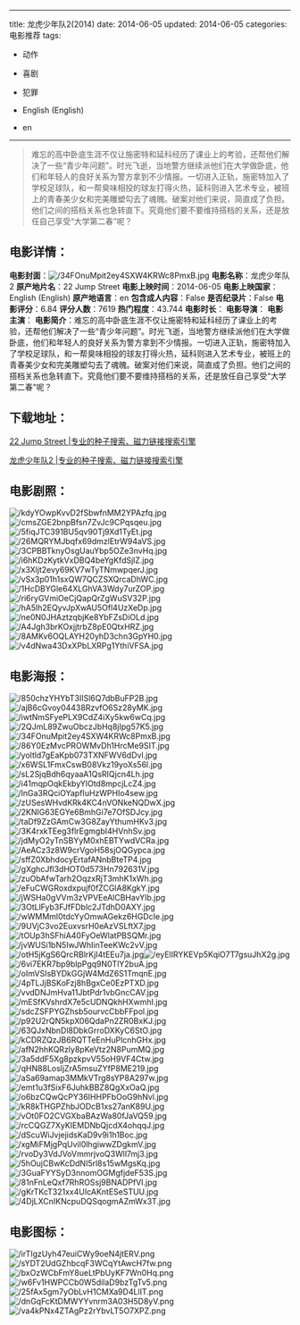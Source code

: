 
---
title: 龙虎少年队2(2014)
date: 2014-06-05
updated: 2014-06-05
categories: 电影推荐
tags:
- 动作
- 喜剧
- 犯罪

- English (English)
- en
---


> 难忘的高中卧底生涯不仅让施密特和延科经历了课业上的考验，还帮他们解决了一些“青少年问题”。时光飞逝，当地警方继续派他们在大学做卧底，他们和年轻人的良好关系为警方拿到不少情报。一切进入正轨，施密特加入了学校足球队，和一帮臭味相投的球友打得火热，延科则进入艺术专业，被班上的青春美少女和完美雕塑勾去了魂魄。破案对他们来说，简直成了负担。他们之间的搭档关系也急转直下。究竟他们要不要维持搭档的关系，还是放任自己享受“大学第二春”呢？

## **电影详情**：

**电影封面**：<img src="https://image.tmdb.org/t/p/w200/34FOnuMpit2ey4SXW4KRWc8PmxB.jpg" alt="/34FOnuMpit2ey4SXW4KRWc8PmxB.jpg" title="/34FOnuMpit2ey4SXW4KRWc8PmxB.jpg">
**电影名称**：龙虎少年队2
**原产地片名**：22 Jump Street
**电影上映时间**：2014-06-05
**电影上映国家**：English (English)
**原产地语言**：en
**包含成人内容**：False
**是否纪录片**：False
**电影评分**：6.84
**评分人数**：7619
**热门程度**：43.744
**电影时长**：
**电影导演**：
**电影主演**：
**电影简介**：难忘的高中卧底生涯不仅让施密特和延科经历了课业上的考验，还帮他们解决了一些“青少年问题”。时光飞逝，当地警方继续派他们在大学做卧底，他们和年轻人的良好关系为警方拿到不少情报。一切进入正轨，施密特加入了学校足球队，和一帮臭味相投的球友打得火热，延科则进入艺术专业，被班上的青春美少女和完美雕塑勾去了魂魄。破案对他们来说，简直成了负担。他们之间的搭档关系也急转直下。究竟他们要不要维持搭档的关系，还是放任自己享受“大学第二春”呢？

## **下载地址**：
[22 Jump Street |专业的种子搜索、磁力链接搜索引擎](https://movie.amd794.com:2083/?search=22%20Jump%20Street&ordering=&mode=match_phrase&page_size=10&page=1)

[龙虎少年队2 |专业的种子搜索、磁力链接搜索引擎](https://movie.amd794.com:2083/?search=%E9%BE%99%E8%99%8E%E5%B0%91%E5%B9%B4%E9%98%9F2&ordering=&mode=match_phrase&page_size=10&page=1)
 

## **电影剧照**：
<img src="https://image.tmdb.org/t/p/original/kdyYOwpKvvD2fSbwfnMM2YPAzfq.jpg" alt="/kdyYOwpKvvD2fSbwfnMM2YPAzfq.jpg" title="/kdyYOwpKvvD2fSbwfnMM2YPAzfq.jpg"><img src="https://image.tmdb.org/t/p/original/cmsZGE2bnpBfsn7ZvJc9CPqsqeu.jpg" alt="/cmsZGE2bnpBfsn7ZvJc9CPqsqeu.jpg" title="/cmsZGE2bnpBfsn7ZvJc9CPqsqeu.jpg"><img src="https://image.tmdb.org/t/p/original/5fiqJTC391BU5qv90Tj9Xd1TyEt.jpg" alt="/5fiqJTC391BU5qv90Tj9Xd1TyEt.jpg" title="/5fiqJTC391BU5qv90Tj9Xd1TyEt.jpg"><img src="https://image.tmdb.org/t/p/original/26MQRYMJbqfx69dmzlEtrW94aVS.jpg" alt="/26MQRYMJbqfx69dmzlEtrW94aVS.jpg" title="/26MQRYMJbqfx69dmzlEtrW94aVS.jpg"><img src="https://image.tmdb.org/t/p/original/3CPBBTknyOsgUauYbp5OZe3nvHq.jpg" alt="/3CPBBTknyOsgUauYbp5OZe3nvHq.jpg" title="/3CPBBTknyOsgUauYbp5OZe3nvHq.jpg"><img src="https://image.tmdb.org/t/p/original/i6hKDzKytkVxDBQ4beYgKfdSjlZ.jpg" alt="/i6hKDzKytkVxDBQ4beYgKfdSjlZ.jpg" title="/i6hKDzKytkVxDBQ4beYgKfdSjlZ.jpg"><img src="https://image.tmdb.org/t/p/original/x3Xljt2evy69KV7wTyTNmwpqerJ.jpg" alt="/x3Xljt2evy69KV7wTyTNmwpqerJ.jpg" title="/x3Xljt2evy69KV7wTyTNmwpqerJ.jpg"><img src="https://image.tmdb.org/t/p/original/vSx3p01h1sxQW7QCZSXQrcaDhWC.jpg" alt="/vSx3p01h1sxQW7QCZSXQrcaDhWC.jpg" title="/vSx3p01h1sxQW7QCZSXQrcaDhWC.jpg"><img src="https://image.tmdb.org/t/p/original/1HcDBYGle64XLGhVA3Wdy7urZOP.jpg" alt="/1HcDBYGle64XLGhVA3Wdy7urZOP.jpg" title="/1HcDBYGle64XLGhVA3Wdy7urZOP.jpg"><img src="https://image.tmdb.org/t/p/original/ri6ryGVmiOeCjQapQrZgWuSV32P.jpg" alt="/ri6ryGVmiOeCjQapQrZgWuSV32P.jpg" title="/ri6ryGVmiOeCjQapQrZgWuSV32P.jpg"><img src="https://image.tmdb.org/t/p/original/hA5lh2EQyvJpXwAU5Ofl4UzXeDp.jpg" alt="/hA5lh2EQyvJpXwAU5Ofl4UzXeDp.jpg" title="/hA5lh2EQyvJpXwAU5Ofl4UzXeDp.jpg"><img src="https://image.tmdb.org/t/p/original/ne0N0JHAztzqbjKe8YbFZsDiOLd.jpg" alt="/ne0N0JHAztzqbjKe8YbFZsDiOLd.jpg" title="/ne0N0JHAztzqbjKe8YbFZsDiOLd.jpg"><img src="https://image.tmdb.org/t/p/original/A4Jgh3brKOxjjtrbZ8pE0QtxHRZ.jpg" alt="/A4Jgh3brKOxjjtrbZ8pE0QtxHRZ.jpg" title="/A4Jgh3brKOxjjtrbZ8pE0QtxHRZ.jpg"><img src="https://image.tmdb.org/t/p/original/8AMKv6OQLAYH20yhD3chn3GpYH0.jpg" alt="/8AMKv6OQLAYH20yhD3chn3GpYH0.jpg" title="/8AMKv6OQLAYH20yhD3chn3GpYH0.jpg"><img src="https://image.tmdb.org/t/p/original/v4dNwa43DxXPbLXRPg1YthiVFSA.jpg" alt="/v4dNwa43DxXPbLXRPg1YthiVFSA.jpg" title="/v4dNwa43DxXPbLXRPg1YthiVFSA.jpg">

## **电影海报**：
<img src="https://image.tmdb.org/t/p/original/850chzYHYbT3IISl6Q7dbBuFP2B.jpg" alt="/850chzYHYbT3IISl6Q7dbBuFP2B.jpg" title="/850chzYHYbT3IISl6Q7dbBuFP2B.jpg"><img src="https://image.tmdb.org/t/p/original/ajB6cGvoy04438RzvfO6Sz28yMK.jpg" alt="/ajB6cGvoy04438RzvfO6Sz28yMK.jpg" title="/ajB6cGvoy04438RzvfO6Sz28yMK.jpg"><img src="https://image.tmdb.org/t/p/original/iwtNmSFyePLX9CdZ4iXy5kw6wCq.jpg" alt="/iwtNmSFyePLX9CdZ4iXy5kw6wCq.jpg" title="/iwtNmSFyePLX9CdZ4iXy5kw6wCq.jpg"><img src="https://image.tmdb.org/t/p/original/2QJmL89ZwuObczJbHq8jIpg57K5.jpg" alt="/2QJmL89ZwuObczJbHq8jIpg57K5.jpg" title="/2QJmL89ZwuObczJbHq8jIpg57K5.jpg"><img src="https://image.tmdb.org/t/p/original/34FOnuMpit2ey4SXW4KRWc8PmxB.jpg" alt="/34FOnuMpit2ey4SXW4KRWc8PmxB.jpg" title="/34FOnuMpit2ey4SXW4KRWc8PmxB.jpg"><img src="https://image.tmdb.org/t/p/original/86Y0EzMvcPROWMvDh1HrcMe9SIT.jpg" alt="/86Y0EzMvcPROWMvDh1HrcMe9SIT.jpg" title="/86Y0EzMvcPROWMvDh1HrcMe9SIT.jpg"><img src="https://image.tmdb.org/t/p/original/yoltld7gEaKpb073TXNFWV6dDvl.jpg" alt="/yoltld7gEaKpb073TXNFWV6dDvl.jpg" title="/yoltld7gEaKpb073TXNFWV6dDvl.jpg"><img src="https://image.tmdb.org/t/p/original/x6WSL1FmxCswB08Vkz19yoXs56l.jpg" alt="/x6WSL1FmxCswB08Vkz19yoXs56l.jpg" title="/x6WSL1FmxCswB08Vkz19yoXs56l.jpg"><img src="https://image.tmdb.org/t/p/original/sL2SjqBdh6qyaaA1QsRIQjcn4Lh.jpg" alt="/sL2SjqBdh6qyaaA1QsRIQjcn4Lh.jpg" title="/sL2SjqBdh6qyaaA1QsRIQjcn4Lh.jpg"><img src="https://image.tmdb.org/t/p/original/i41mqpOqkEkbyYlOtd8mpcjLcZ4.jpg" alt="/i41mqpOqkEkbyYlOtd8mpcjLcZ4.jpg" title="/i41mqpOqkEkbyYlOtd8mpcjLcZ4.jpg"><img src="https://image.tmdb.org/t/p/original/lnGa3RQciOYapfIuHzWPHIo4sew.jpg" alt="/lnGa3RQciOYapfIuHzWPHIo4sew.jpg" title="/lnGa3RQciOYapfIuHzWPHIo4sew.jpg"><img src="https://image.tmdb.org/t/p/original/zUSesWHvdKRk4KC4nVONkeNQDwX.jpg" alt="/zUSesWHvdKRk4KC4nVONkeNQDwX.jpg" title="/zUSesWHvdKRk4KC4nVONkeNQDwX.jpg"><img src="https://image.tmdb.org/t/p/original/2KNIG63EGYe6BmhGi7e7OfSDJcy.jpg" alt="/2KNIG63EGYe6BmhGi7e7OfSDJcy.jpg" title="/2KNIG63EGYe6BmhGi7e7OfSDJcy.jpg"><img src="https://image.tmdb.org/t/p/original/taDf9ZzGAmCw3G8ZayYthumHKv3.jpg" alt="/taDf9ZzGAmCw3G8ZayYthumHKv3.jpg" title="/taDf9ZzGAmCw3G8ZayYthumHKv3.jpg"><img src="https://image.tmdb.org/t/p/original/3K4rxkTEeg3flrEgmgbI4HVnhSv.jpg" alt="/3K4rxkTEeg3flrEgmgbI4HVnhSv.jpg" title="/3K4rxkTEeg3flrEgmgbI4HVnhSv.jpg"><img src="https://image.tmdb.org/t/p/original/jdMyO2yTnSBYyM0xhEBTYwdVCRa.jpg" alt="/jdMyO2yTnSBYyM0xhEBTYwdVCRa.jpg" title="/jdMyO2yTnSBYyM0xhEBTYwdVCRa.jpg"><img src="https://image.tmdb.org/t/p/original/AeACz3z8W9crVgoH58sjOQGypca.jpg" alt="/AeACz3z8W9crVgoH58sjOQGypca.jpg" title="/AeACz3z8W9crVgoH58sjOQGypca.jpg"><img src="https://image.tmdb.org/t/p/original/sffZ0XbhdocyErtafANnbBteTP4.jpg" alt="/sffZ0XbhdocyErtafANnbBteTP4.jpg" title="/sffZ0XbhdocyErtafANnbBteTP4.jpg"><img src="https://image.tmdb.org/t/p/original/gXghcJfl3dHOT0d573Hn792631V.jpg" alt="/gXghcJfl3dHOT0d573Hn792631V.jpg" title="/gXghcJfl3dHOT0d573Hn792631V.jpg"><img src="https://image.tmdb.org/t/p/original/zuObAfwTarh2OqzxRjT3mhK1xWh.jpg" alt="/zuObAfwTarh2OqzxRjT3mhK1xWh.jpg" title="/zuObAfwTarh2OqzxRjT3mhK1xWh.jpg"><img src="https://image.tmdb.org/t/p/original/eFuCWGRoxdxpujf0fZCGlA8KgkY.jpg" alt="/eFuCWGRoxdxpujf0fZCGlA8KgkY.jpg" title="/eFuCWGRoxdxpujf0fZCGlA8KgkY.jpg"><img src="https://image.tmdb.org/t/p/original/jWSHa0gVVm3zVPVEeAlCBHavYlb.jpg" alt="/jWSHa0gVVm3zVPVEeAlCBHavYlb.jpg" title="/jWSHa0gVVm3zVPVEeAlCBHavYlb.jpg"><img src="https://image.tmdb.org/t/p/original/3OtLlFyb3FJfFDblc2JTdhD0AXY.jpg" alt="/3OtLlFyb3FJfFDblc2JTdhD0AXY.jpg" title="/3OtLlFyb3FJfFDblc2JTdhD0AXY.jpg"><img src="https://image.tmdb.org/t/p/original/wWMMml0tdcYyOmwAGekz6HGDcIe.jpg" alt="/wWMMml0tdcYyOmwAGekz6HGDcIe.jpg" title="/wWMMml0tdcYyOmwAGekz6HGDcIe.jpg"><img src="https://image.tmdb.org/t/p/original/9UVjC3vo2EuxvsrH0eAzVSLftX7.jpg" alt="/9UVjC3vo2EuxvsrH0eAzVSLftX7.jpg" title="/9UVjC3vo2EuxvsrH0eAzVSLftX7.jpg"><img src="https://image.tmdb.org/t/p/original/tOUp3hSFhiA40FyOeWlatPBSQMr.jpg" alt="/tOUp3hSFhiA40FyOeWlatPBSQMr.jpg" title="/tOUp3hSFhiA40FyOeWlatPBSQMr.jpg"><img src="https://image.tmdb.org/t/p/original/jvWUSi1bN5IwJWhIinTeeKWc2vV.jpg" alt="/jvWUSi1bN5IwJWhIinTeeKWc2vV.jpg" title="/jvWUSi1bN5IwJWhIinTeeKWc2vV.jpg"><img src="https://image.tmdb.org/t/p/original/otH5jKgS6QrcRBlrKjI4tEEu7ja.jpg" alt="/otH5jKgS6QrcRBlrKjI4tEEu7ja.jpg" title="/otH5jKgS6QrcRBlrKjI4tEEu7ja.jpg"><img src="https://image.tmdb.org/t/p/original/eyElIRYKEVp5KqiO7T7gsuJhX2g.jpg" alt="/eyElIRYKEVp5KqiO7T7gsuJhX2g.jpg" title="/eyElIRYKEVp5KqiO7T7gsuJhX2g.jpg"><img src="https://image.tmdb.org/t/p/original/6vi7EKR7bp9blpPgq9N0TlY2buA.jpg" alt="/6vi7EKR7bp9blpPgq9N0TlY2buA.jpg" title="/6vi7EKR7bp9blpPgq9N0TlY2buA.jpg"><img src="https://image.tmdb.org/t/p/original/oImVSIsBYDkGGjW4MdZ6S1TmqnE.jpg" alt="/oImVSIsBYDkGGjW4MdZ6S1TmqnE.jpg" title="/oImVSIsBYDkGGjW4MdZ6S1TmqnE.jpg"><img src="https://image.tmdb.org/t/p/original/4pTLJjBSKoFzj8hBgxCe0EzPTXD.jpg" alt="/4pTLJjBSKoFzj8hBgxCe0EzPTXD.jpg" title="/4pTLJjBSKoFzj8hBgxCe0EzPTXD.jpg"><img src="https://image.tmdb.org/t/p/original/vvdDNJmHva11JbtPdr1vbGncCAV.jpg" alt="/vvdDNJmHva11JbtPdr1vbGncCAV.jpg" title="/vvdDNJmHva11JbtPdr1vbGncCAV.jpg"><img src="https://image.tmdb.org/t/p/original/mESfKVshrdX7e5cUDNQkhHXwmhI.jpg" alt="/mESfKVshrdX7e5cUDNQkhHXwmhI.jpg" title="/mESfKVshrdX7e5cUDNQkhHXwmhI.jpg"><img src="https://image.tmdb.org/t/p/original/sdcZSFPYGZhsb5ourvcCbbFFpol.jpg" alt="/sdcZSFPYGZhsb5ourvcCbbFFpol.jpg" title="/sdcZSFPYGZhsb5ourvcCbbFFpol.jpg"><img src="https://image.tmdb.org/t/p/original/p92U2rQN5kpX06QdaPn2ZR0BxKJ.jpg" alt="/p92U2rQN5kpX06QdaPn2ZR0BxKJ.jpg" title="/p92U2rQN5kpX06QdaPn2ZR0BxKJ.jpg"><img src="https://image.tmdb.org/t/p/original/63QJxNbnDl8DbkGrroDXKyC6StO.jpg" alt="/63QJxNbnDl8DbkGrroDXKyC6StO.jpg" title="/63QJxNbnDl8DbkGrroDXKyC6StO.jpg"><img src="https://image.tmdb.org/t/p/original/kCDRZQzJB6RQTTeEnHuPlcnhGHx.jpg" alt="/kCDRZQzJB6RQTTeEnHuPlcnhGHx.jpg" title="/kCDRZQzJB6RQTTeEnHuPlcnhGHx.jpg"><img src="https://image.tmdb.org/t/p/original/afN2hhKQRzly8pKeVtz2N8PumMQ.jpg" alt="/afN2hhKQRzly8pKeVtz2N8PumMQ.jpg" title="/afN2hhKQRzly8pKeVtz2N8PumMQ.jpg"><img src="https://image.tmdb.org/t/p/original/3a5ddF5Xg8pzkpvV55oH9VF4Ctw.jpg" alt="/3a5ddF5Xg8pzkpvV55oH9VF4Ctw.jpg" title="/3a5ddF5Xg8pzkpvV55oH9VF4Ctw.jpg"><img src="https://image.tmdb.org/t/p/original/qHN88LosljZrA5msuZYfP8ME219.jpg" alt="/qHN88LosljZrA5msuZYfP8ME219.jpg" title="/qHN88LosljZrA5msuZYfP8ME219.jpg"><img src="https://image.tmdb.org/t/p/original/aSa69amap3MMkVTrg8sYP8A297w.jpg" alt="/aSa69amap3MMkVTrg8sYP8A297w.jpg" title="/aSa69amap3MMkVTrg8sYP8A297w.jpg"><img src="https://image.tmdb.org/t/p/original/emt1u3fSixF6JuhkBBZ8QgXxOaQ.jpg" alt="/emt1u3fSixF6JuhkBBZ8QgXxOaQ.jpg" title="/emt1u3fSixF6JuhkBBZ8QgXxOaQ.jpg"><img src="https://image.tmdb.org/t/p/original/o6bzCQwQcPY36IHHPFbOoG9hNvl.jpg" alt="/o6bzCQwQcPY36IHHPFbOoG9hNvl.jpg" title="/o6bzCQwQcPY36IHHPFbOoG9hNvl.jpg"><img src="https://image.tmdb.org/t/p/original/kR8kTHGPZhbJODcB1xs27anK89U.jpg" alt="/kR8kTHGPZhbJODcB1xs27anK89U.jpg" title="/kR8kTHGPZhbJODcB1xs27anK89U.jpg"><img src="https://image.tmdb.org/t/p/original/vOt0FO2CVGXbaBAzWa80fJaVQ59.jpg" alt="/vOt0FO2CVGXbaBAzWa80fJaVQ59.jpg" title="/vOt0FO2CVGXbaBAzWa80fJaVQ59.jpg"><img src="https://image.tmdb.org/t/p/original/rcCQGZ7XyKIEMDNbQjcdX4ohqqJ.jpg" alt="/rcCQGZ7XyKIEMDNbQjcdX4ohqqJ.jpg" title="/rcCQGZ7XyKIEMDNbQjcdX4ohqqJ.jpg"><img src="https://image.tmdb.org/t/p/original/dScuWiJvjejidsKaD9v9i1h1Boc.jpg" alt="/dScuWiJvjejidsKaD9v9i1h1Boc.jpg" title="/dScuWiJvjejidsKaD9v9i1h1Boc.jpg"><img src="https://image.tmdb.org/t/p/original/xgMiFMjgPqUvil0lhgiwwZDgkmV.jpg" alt="/xgMiFMjgPqUvil0lhgiwwZDgkmV.jpg" title="/xgMiFMjgPqUvil0lhgiwwZDgkmV.jpg"><img src="https://image.tmdb.org/t/p/original/rvoDy3VdJVoVmmrjvoQ3Wll7mj3.jpg" alt="/rvoDy3VdJVoVmmrjvoQ3Wll7mj3.jpg" title="/rvoDy3VdJVoVmmrjvoQ3Wll7mj3.jpg"><img src="https://image.tmdb.org/t/p/original/5hOujCBwKcDdNI5rl8s15wMgsKq.jpg" alt="/5hOujCBwKcDdNI5rl8s15wMgsKq.jpg" title="/5hOujCBwKcDdNI5rl8s15wMgsKq.jpg"><img src="https://image.tmdb.org/t/p/original/3GuaFYYSyD3nnomOGMgfjdeF53S.jpg" alt="/3GuaFYYSyD3nnomOGMgfjdeF53S.jpg" title="/3GuaFYYSyD3nnomOGMgfjdeF53S.jpg"><img src="https://image.tmdb.org/t/p/original/81nFnLeQxf7RhROSsj9BNADPfVI.jpg" alt="/81nFnLeQxf7RhROSsj9BNADPfVI.jpg" title="/81nFnLeQxf7RhROSsj9BNADPfVI.jpg"><img src="https://image.tmdb.org/t/p/original/gKrTKcT321xx4UIcAKntESeSTUU.jpg" alt="/gKrTKcT321xx4UIcAKntESeSTUU.jpg" title="/gKrTKcT321xx4UIcAKntESeSTUU.jpg"><img src="https://image.tmdb.org/t/p/original/4DjLXCnIKNcpuDQSqogmAZmWx3T.jpg" alt="/4DjLXCnIKNcpuDQSqogmAZmWx3T.jpg" title="/4DjLXCnIKNcpuDQSqogmAZmWx3T.jpg">

## **电影图标**：
<img src="https://image.tmdb.org/t/p/original/irTIgzUyh47euiCWy9oeN4jtERV.png" alt="/irTIgzUyh47euiCWy9oeN4jtERV.png" title="/irTIgzUyh47euiCWy9oeN4jtERV.png"><img src="https://image.tmdb.org/t/p/original/sYDT2UdGZhbcqF3WCqYtAwcH7fw.png" alt="/sYDT2UdGZhbcqF3WCqYtAwcH7fw.png" title="/sYDT2UdGZhbcqF3WCqYtAwcH7fw.png"><img src="https://image.tmdb.org/t/p/original/bxOzWCbFmY8ueLtPbUyKF7Wn0Hq.png" alt="/bxOzWCbFmY8ueLtPbUyKF7Wn0Hq.png" title="/bxOzWCbFmY8ueLtPbUyKF7Wn0Hq.png"><img src="https://image.tmdb.org/t/p/original/w6Fv1HWPCCb0W5dilaD9bzTgTv5.png" alt="/w6Fv1HWPCCb0W5dilaD9bzTgTv5.png" title="/w6Fv1HWPCCb0W5dilaD9bzTgTv5.png"><img src="https://image.tmdb.org/t/p/original/25fAx5gm7yObLvH1CMXa9D4LlIT.png" alt="/25fAx5gm7yObLvH1CMXa9D4LlIT.png" title="/25fAx5gm7yObLvH1CMXa9D4LlIT.png"><img src="https://image.tmdb.org/t/p/original/dnGqFcKtDMWYYvnrm3A03H5D8yV.png" alt="/dnGqFcKtDMWYYvnrm3A03H5D8yV.png" title="/dnGqFcKtDMWYYvnrm3A03H5D8yV.png"><img src="https://image.tmdb.org/t/p/original/va4kPNx4ZTAgPz2rYbvLT5O7XPZ.png" alt="/va4kPNx4ZTAgPz2rYbvLT5O7XPZ.png" title="/va4kPNx4ZTAgPz2rYbvLT5O7XPZ.png">
